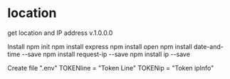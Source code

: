 # location
get location and IP address
v.1.0.0.0

Install
npm init
npm install express
npm install open
npm install date-and-time --save
npm install request-ip --save
npm install ip --save

Create file ".env" 
TOKENline = "Token Line"
TOKENip = "Token ipInfo"
